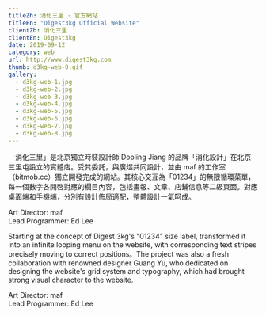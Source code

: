 ```yaml
---
titleZh: 消化三里 · 官方網站
titleEn: "Digest3kg Official Website"
clientZh: 消化三里
clientEn: Digest3kg
date: 2019-09-12
category: web
url: http://www.digest3kg.com
thumb: d3kg-web-0.gif
gallery:
  - d3kg-web-1.jpg
  - d3kg-web-2.jpg
  - d3kg-web-3.jpg
  - d3kg-web-4.jpg
  - d3kg-web-5.jpg
  - d3kg-web-6.jpg
  - d3kg-web-7.jpg
  - d3kg-web-8.jpg
---
```


「消化三里」是北京獨立時裝設計師 Dooling Jiang 的品牌「消化設計」在北京三里屯設立的實體店。受其委託，與廣煜共同設計，並由 maf 的工作室（bitmob.cc）獨立開發完成的網站。其核心交互為「01234」的無限循環菜單，每一個數字各開啓對應的欄目內容，包括畫報、文章、店鋪信息等二級頁面。對應桌面端和手機端，分別有設計佈局適配，整體設計一氣呵成。

Art Director: maf<br/>
Lead Programmer: Ed Lee

<!-- lang -->

Starting at the concept of Digest 3kg's "01234" size label, transformed it into an infinite looping menu on the website, with corresponding text stripes precisely moving to correct positions。The project was also a fresh collaboration with renowned designer Guang Yu, who dedicated on designing the website's grid system and typography, which had brought strong visual character to the website.

Art Director: maf<br/>
Lead Programmer: Ed Lee
